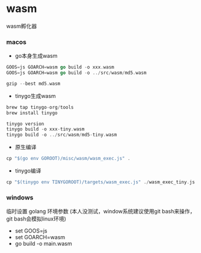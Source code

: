# wasm
wasm孵化器

### macos
* go本身生成wasm
```go
GOOS=js GOARCH=wasm go build -o xxx.wasm
GOOS=js GOARCH=wasm go build -o ../src/wasm/md5.wasm

gzip --best md5.wasm
```
* tinygo生成wasm
```go
brew tap tinygo-org/tools
brew install tinygo

tinygo version
tinygo build -o xxx-tiny.wasm
tinygo build -o ../src/wasm/md5-tiny.wasm
```

* 原生编译
```go
cp "$(go env GOROOT)/misc/wasm/wasm_exec.js" .
```

* tinygo编译
```go
cp "$(tinygo env TINYGOROOT)/targets/wasm_exec.js" ./wasm_exec_tiny.js
```



### windows
临时设置 golang 环境参数 (本人没测试，window系统建议使用git bash来操作，git bash会模拟linux环境)
* set GOOS=js 
* set GOARCH=wasm
* go build -o main.wasm
